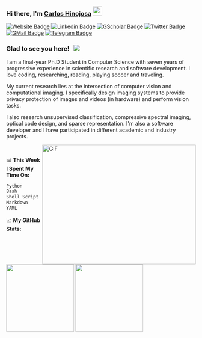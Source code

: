 ### Hi there, I'm <a href="https://carloshinojosa.me" target="_blank">Carlos Hinojosa</a> <img src="https://media.giphy.com/media/hvRJCLFzcasrR4ia7z/giphy.gif" width="25px">

[![Website Badge](https://img.shields.io/badge/Website-3b5998?style=flat-square&logo=google-chrome&logoColor=white)](https://carloshinojosa.me)
[![Linkedin Badge](https://img.shields.io/badge/-LinkedIn-0e76a8?style=flat-square&logo=Linkedin&logoColor=white)](https://www.linkedin.com/in/phdcarloshinojosa/)
[![GScholar Badge](https://img.shields.io/badge/GScholar-%2312100E.svg?&style=for-square&logo=googlescholar&logoColor=white)](https://scholar.google.com/citations?user=KP02_jwAAAAJ)
[![Twitter Badge](https://img.shields.io/badge/-Twitter-00acee?style=flat-square&logo=Twitter&logoColor=white)](https://twitter.com/CarlosH_93)
[![GMail Badge](https://img.shields.io/badge/-Email-DB4437?style=flat-square&logo=gmail&logoColor=white)](mailto:carlos.hinojosa93@gmail.com)
[![Telegram Badge](https://img.shields.io/badge/-Telegram-0088cc?style=flat-square&logo=Telegram&logoColor=white)](https://t.me/carlos_hinojosa)

### Glad to see you here! &nbsp; ![](https://visitor-badge.glitch.me/badge?page_id=carlosh93.carlosh93)

I am a final-year Ph.D Student in Computer Science with seven years of progressive experience in scientific research and software development. I love coding, researching, reading, playing soccer and traveling.

My current research lies at the intersection of computer vision and computational imaging. I specifically design imaging systems to provide privacy protection of images and videos (in hardware) and perform vision tasks.

I also research unsupervised classification, compressive spectral imaging, optical code design, and sparse representation. I'm also a software developer and I have participated in different academic and industry projects.

<img align="right" alt="GIF" src="https://raw.githubusercontent.com/abhisheknaiidu/abhisheknaiidu/master/code.gif?raw=true" width="408" height="318" />
</br>

📊 **This Week I Spent My Time On:**
<!--START_SECTION:waka-->

```txt
Python           12 hrs 45 mins  ████████████████▓░░░░░░░░   66.82 %
Bash             3 hrs 23 mins   ████▒░░░░░░░░░░░░░░░░░░░░   17.76 %
Shell Script     1 hr 55 mins    ██▓░░░░░░░░░░░░░░░░░░░░░░   10.08 %
Markdown         57 mins         █▒░░░░░░░░░░░░░░░░░░░░░░░   05.00 %
YAML             2 mins          ░░░░░░░░░░░░░░░░░░░░░░░░░   00.20 %
```

<!--END_SECTION:waka-->

📈 **My GitHub Stats:**

<p>
  <img height="180em" src="https://github-readme-stats.vercel.app/api?username=carlosh93&show_icons=true&hide_border=true&&count_private=true&include_all_commits=true" />
  <img height="180em" src="https://github-readme-stats.vercel.app/api/top-langs/?username=carlosh93&exclude_repo=KNN-Image-Classification&show_icons=true&hide_border=true&layout=compact&langs_count=8"/>
</p>
<!--
**carlosh93/carlosh93** is a ✨ _special_ ✨ repository because its `README.md` (this file) appears on your GitHub profile.

Here are some ideas to get you started:

- 🔭 I’m currently working on ...
- 🌱 I’m currently learning ...
- 👯 I’m looking to collaborate on ...
- 🤔 I’m looking for help with ...
- 💬 Ask me about ...
- 📫 How to reach me: ...
- 😄 Pronouns: ...
- ⚡ Fun fact: ...
-->

